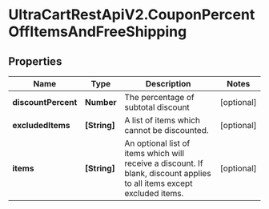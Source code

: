 # UltraCartRestApiV2.CouponPercentOffItemsAndFreeShipping

## Properties
Name | Type | Description | Notes
------------ | ------------- | ------------- | -------------
**discountPercent** | **Number** | The percentage of subtotal discount | [optional] 
**excludedItems** | **[String]** | A list of items which cannot be discounted. | [optional] 
**items** | **[String]** | An optional list of items which will receive a discount.  If blank, discount applies to all items except excluded items. | [optional] 


